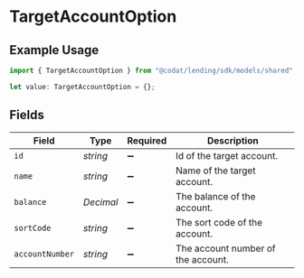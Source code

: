 # TargetAccountOption

## Example Usage

```typescript
import { TargetAccountOption } from "@codat/lending/sdk/models/shared";

let value: TargetAccountOption = {};
```

## Fields

| Field                              | Type                               | Required                           | Description                        |
| ---------------------------------- | ---------------------------------- | ---------------------------------- | ---------------------------------- |
| `id`                               | *string*                           | :heavy_minus_sign:                 | Id of the target account.          |
| `name`                             | *string*                           | :heavy_minus_sign:                 | Name of the target account.        |
| `balance`                          | *Decimal*                          | :heavy_minus_sign:                 | The balance of the account.        |
| `sortCode`                         | *string*                           | :heavy_minus_sign:                 | The sort code of the account.      |
| `accountNumber`                    | *string*                           | :heavy_minus_sign:                 | The account number of the account. |